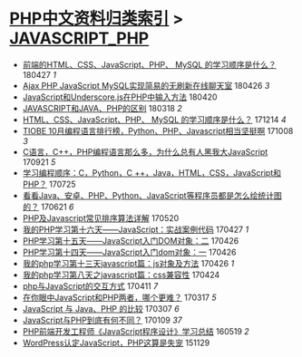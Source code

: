 [PHP中文资料归类索引](../README.md) > [JAVASCRIPT_PHP](JAVASCRIPT_PHP.md)
====
- [前端的HTML、CSS、JavaScript、PHP、 MySQL 的学习顺序是什么？](http://jkwz.applinzi.com/ittc/7096619453678879760.html#%E5%89%8D%E7%AB%AF%E7%9A%84HTML%E3%80%81CSS%E3%80%81JavaScript%E3%80%81PHP%E3%80%81+MySQL+%E7%9A%84%E5%AD%A6%E4%B9%A0%E9%A1%BA%E5%BA%8F%E6%98%AF%E4%BB%80%E4%B9%88%EF%BC%9F) 180427 *1* 
- [Ajax PHP JavaScript MySQL实现简易的无刷新在线聊天室](http://jkwz.applinzi.com/ittc/7096221707595678726.html#Ajax+PHP+JavaScript+MySQL%E5%AE%9E%E7%8E%B0%E7%AE%80%E6%98%93%E7%9A%84%E6%97%A0%E5%88%B7%E6%96%B0%E5%9C%A8%E7%BA%BF%E8%81%8A%E5%A4%A9%E5%AE%A4) 180426 *3* 
- [JavaScript和Underscore.js在PHP中输入方法](http://jkwz.applinzi.com/ittc/7093955169966621712.html#JavaScript%E5%92%8CUnderscore.js%E5%9C%A8PHP%E4%B8%AD%E8%BE%93%E5%85%A5%E6%96%B9%E6%B3%95) 180420  
- [JAVASCRIPT和JAVA、PHP的区别](http://jkwz.applinzi.com/ittc/7081775931519927307.html#JAVASCRIPT%E5%92%8CJAVA%E3%80%81PHP%E7%9A%84%E5%8C%BA%E5%88%AB) 180318 *2* 
- [HTML、CSS、JavaScript、PHP、 MySQL 的学习顺序是什么？](http://jkwz.applinzi.com/ittc/7046932135288505360.html#HTML%E3%80%81CSS%E3%80%81JavaScript%E3%80%81PHP%E3%80%81+MySQL+%E7%9A%84%E5%AD%A6%E4%B9%A0%E9%A1%BA%E5%BA%8F%E6%98%AF%E4%BB%80%E4%B9%88%EF%BC%9F) 171214 *4* 
- [TIOBE 10月编程语言排行榜，Python、PHP、Javascript相当坚挺啊](http://jkwz.applinzi.com/ittc/7022003937169900560.html#TIOBE+10%E6%9C%88%E7%BC%96%E7%A8%8B%E8%AF%AD%E8%A8%80%E6%8E%92%E8%A1%8C%E6%A6%9C%EF%BC%8CPython%E3%80%81PHP%E3%80%81Javascript%E7%9B%B8%E5%BD%93%E5%9D%9A%E6%8C%BA%E5%95%8A) 171008 *3* 
- [C语言，C++，PHP编程语言那么多，为什么总有人黑我大JavaScript](http://jkwz.applinzi.com/ittc/7015548611168044049.html#C%E8%AF%AD%E8%A8%80%EF%BC%8CC%2B%2B%EF%BC%8CPHP%E7%BC%96%E7%A8%8B%E8%AF%AD%E8%A8%80%E9%82%A3%E4%B9%88%E5%A4%9A%EF%BC%8C%E4%B8%BA%E4%BB%80%E4%B9%88%E6%80%BB%E6%9C%89%E4%BA%BA%E9%BB%91%E6%88%91%E5%A4%A7JavaScript) 170921 *5* 
- [学习编程顺序：C，Python，C ++，Java，HTML，CSS，JavaScript和PHP？](http://jkwz.applinzi.com/ittc/6994205224615805968.html#%E5%AD%A6%E4%B9%A0%E7%BC%96%E7%A8%8B%E9%A1%BA%E5%BA%8F%EF%BC%9AC%EF%BC%8CPython%EF%BC%8CC+%2B%2B%EF%BC%8CJava%EF%BC%8CHTML%EF%BC%8CCSS%EF%BC%8CJavaScript%E5%92%8CPHP%EF%BC%9F) 170725  
- [看看Java、安卓、PHP、Python、JavaScript等程序员都是怎么绘统计图的？](http://jkwz.applinzi.com/ittc/6981724345293341701.html#%E7%9C%8B%E7%9C%8BJava%E3%80%81%E5%AE%89%E5%8D%93%E3%80%81PHP%E3%80%81Python%E3%80%81JavaScript%E7%AD%89%E7%A8%8B%E5%BA%8F%E5%91%98%E9%83%BD%E6%98%AF%E6%80%8E%E4%B9%88%E7%BB%98%E7%BB%9F%E8%AE%A1%E5%9B%BE%E7%9A%84%EF%BC%9F) 170621 *6* 
- [PHP及Javascript常见排序算法详解](http://jkwz.applinzi.com/ittc/6969822315721262085.html#PHP%E5%8F%8AJavascript%E5%B8%B8%E8%A7%81%E6%8E%92%E5%BA%8F%E7%AE%97%E6%B3%95%E8%AF%A6%E8%A7%A3) 170520  
- [我的PHP学习第十六天——JavaScript：实战案例代码](http://jkwz.applinzi.com/ittc/6960998966656238596.html#%E6%88%91%E7%9A%84PHP%E5%AD%A6%E4%B9%A0%E7%AC%AC%E5%8D%81%E5%85%AD%E5%A4%A9%E2%80%94%E2%80%94JavaScript%EF%BC%9A%E5%AE%9E%E6%88%98%E6%A1%88%E4%BE%8B%E4%BB%A3%E7%A0%81) 170427 *1* 
- [PHP学习第十五天——JavaScript入门DOM对象：二](http://jkwz.applinzi.com/ittc/6960851003204174852.html#PHP%E5%AD%A6%E4%B9%A0%E7%AC%AC%E5%8D%81%E4%BA%94%E5%A4%A9%E2%80%94%E2%80%94JavaScript%E5%85%A5%E9%97%A8DOM%E5%AF%B9%E8%B1%A1%EF%BC%9A%E4%BA%8C) 170426  
- [PHP学习第十四天——JavaScript入门dom对象：一](http://jkwz.applinzi.com/ittc/6960843538894947333.html#PHP%E5%AD%A6%E4%B9%A0%E7%AC%AC%E5%8D%81%E5%9B%9B%E5%A4%A9%E2%80%94%E2%80%94JavaScript%E5%85%A5%E9%97%A8dom%E5%AF%B9%E8%B1%A1%EF%BC%9A%E4%B8%80) 170426  
- [我的php学习第十三天javascript篇：js对象及方法](http://jkwz.applinzi.com/ittc/6960792751745532932.html#%E6%88%91%E7%9A%84php%E5%AD%A6%E4%B9%A0%E7%AC%AC%E5%8D%81%E4%B8%89%E5%A4%A9javascript%E7%AF%87%EF%BC%9Ajs%E5%AF%B9%E8%B1%A1%E5%8F%8A%E6%96%B9%E6%B3%95) 170426 *1* 
- [我的php学习第八天之javascript篇：css兼容性](http://jkwz.applinzi.com/ittc/6960032148600914948.html#%E6%88%91%E7%9A%84php%E5%AD%A6%E4%B9%A0%E7%AC%AC%E5%85%AB%E5%A4%A9%E4%B9%8Bjavascript%E7%AF%87%EF%BC%9Acss%E5%85%BC%E5%AE%B9%E6%80%A7) 170424  
- [php与JavaScript的交互方式](http://jkwz.applinzi.com/ittc/6955391287036478468.html#php%E4%B8%8EJavaScript%E7%9A%84%E4%BA%A4%E4%BA%92%E6%96%B9%E5%BC%8F) 170411 *7* 
- [在你眼中JavaScript和PHP两者，哪个更难？](http://jkwz.applinzi.com/ittc/6945556337642701828.html#%E5%9C%A8%E4%BD%A0%E7%9C%BC%E4%B8%ADJavaScript%E5%92%8CPHP%E4%B8%A4%E8%80%85%EF%BC%8C%E5%93%AA%E4%B8%AA%E6%9B%B4%E9%9A%BE%EF%BC%9F) 170317 *5* 
- [JavaScript 与 Java、PHP 的比较](http://jkwz.applinzi.com/ittc/6942313082620740613.html#JavaScript+%E4%B8%8E+Java%E3%80%81PHP+%E7%9A%84%E6%AF%94%E8%BE%83) 170307 *6* 
- [JavaScript与PHP到底有何不同？](http://jkwz.applinzi.com/ittc/6921169372629697541.html#JavaScript%E4%B8%8EPHP%E5%88%B0%E5%BA%95%E6%9C%89%E4%BD%95%E4%B8%8D%E5%90%8C%EF%BC%9F) 170109 *37* 
- [PHP前端开发工程师《JavaScript程序设计》学习总结](http://jkwz.applinzi.com/ittc/6833843464906998788.html#PHP%E5%89%8D%E7%AB%AF%E5%BC%80%E5%8F%91%E5%B7%A5%E7%A8%8B%E5%B8%88%E3%80%8AJavaScript%E7%A8%8B%E5%BA%8F%E8%AE%BE%E8%AE%A1%E3%80%8B%E5%AD%A6%E4%B9%A0%E6%80%BB%E7%BB%93) 160519 *2* 
- [WordPress认定JavaScript，PHP这算是失宠](http://jkwz.applinzi.com/ittc/6770225514270950405.html#WordPress%E8%AE%A4%E5%AE%9AJavaScript%EF%BC%8CPHP%E8%BF%99%E7%AE%97%E6%98%AF%E5%A4%B1%E5%AE%A0) 151129  
